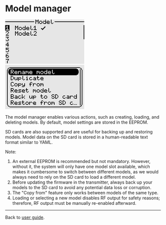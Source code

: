 # Model manager

<p align="left">
<img src="images/screenshots/model_manager.png"/>
<img src="images/screenshots/model_manager_context_menu_active.png"/>
</p>

The model manager enables various actions, such as creating, loading, and deleting models. By default, model settings are stored in the EEPROM.

SD cards are also supported and are useful for backing up and restoring models. Model data on the SD card is stored
in a human-readable text format similar to YAML.

Note:
1. An external EEPROM is recommended but not mandatory. However, without it, the system will only have one model slot available, 
which makes it cumbersome to switch between different models, as we would always need to rely on the SD card to load a different model.
2. Before updating the firmware in the transmitter, always back up your models to the SD card to avoid any potential data loss or corruption.
3. The "Copy from" feature only works between models of the same type.
4. Loading or selecting a new model disables RF output for safety reasons; therefore, RF output must be manually re-enabled afterward.

---

Back to [user guide](user_guide.md).